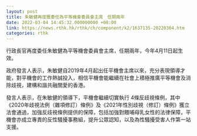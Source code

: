 ```yaml
---
layout: post
title: 朱敏健再度獲委任為平等機會委員會主席　任期兩年
date: 2022-03-04 14:45:32.000000000 +08:00
link: https://news.rthk.hk/rthk/ch/component/k2/1637135-20220304.htm
categories: rthk
---
```


行政長官再度委任朱敏健為平等機會委員會主席，任期兩年，今年4月11日起生效。

政府發言人表示，朱敏健自2019年4月起出任平機會主席以來，充分表現領導才能，對平機會的工作熱誠投入，相信平機會能繼續在社會上積極推廣平等機會及消除歧視，建構和諧共融關愛的香港。

發言人表示，在朱敏健的領導下，平機會繼續切實執行 4條反歧視條例，其中《2020年歧視法例（雜項修訂）條例》及《2021年性別歧視（修訂）條例》獲立法會通過，加強反歧視條例提供的保障，包括加強對餵哺母乳女性的法律保障，平機會亦成立專責的反性騷擾事務組，提升公眾認知，以及為性騷擾受害人作第一站支援。
